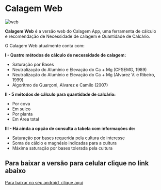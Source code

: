 # Calagem Web


![web](https://github.com/codigo-agro/calagemWeb/tree/master/static/images/github.png)


**Calagem Web** é a versão web do Calagem App, uma ferramenta de cálculo e recomendação de Necessidade de calagem e Quantidade de Calcário.

O Calagem Web atualmente conta com:

**I - Quatro métodos de cálculo de necessidade de calagem:**

- Saturação por Bases
- Neutralização do Alumínio e Elevação do Ca + Mg (CFSEMG, 1989)
- Neutralização do Alumínio e Elevação do Ca + Mg (Alvarez V. e Ribeiro, 1999)
- Algoritmo de Guarçoni, Alvarez e Camilo (2007)

**II - 5 métodos de cálculo para quantidade de calcário:**

- Por cova
- Em sulco
- Por planta
- Em Área total

**III - Há ainda a opção de consulta a tabela com informações de:**

- Saturação por bases requerida pela cultura de interesse
- Soma de cálcio e magnésio indicadas para a cultura
- Máxima saturação por bases tolerada pela cultura


## Para baixar a versão para celular clique no link abaixo

[Para baixar no seu android, clique aqui](https://bit.ly/3iq3Jne)
